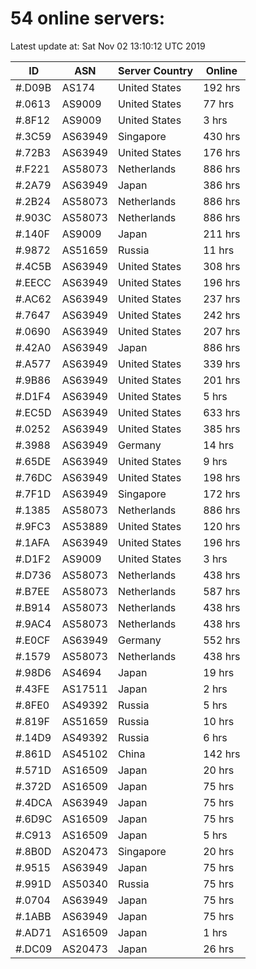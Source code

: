 # 54 online servers:

Latest update at: Sat Nov 02 13:10:12 UTC 2019

| ID | ASN | Server Country | Online |
| -- | --- | -------------- | ------ |
| #.D09B | AS174 | United States | 192 hrs |
| #.0613 | AS9009 | United States | 77 hrs |
| #.8F12 | AS9009 | United States | 3 hrs |
| #.3C59 | AS63949 | Singapore | 430 hrs |
| #.72B3 | AS63949 | United States | 176 hrs |
| #.F221 | AS58073 | Netherlands | 886 hrs |
| #.2A79 | AS63949 | Japan | 386 hrs |
| #.2B24 | AS58073 | Netherlands | 886 hrs |
| #.903C | AS58073 | Netherlands | 886 hrs |
| #.140F | AS9009 | Japan | 211 hrs |
| #.9872 | AS51659 | Russia | 11 hrs |
| #.4C5B | AS63949 | United States | 308 hrs |
| #.EECC | AS63949 | United States | 196 hrs |
| #.AC62 | AS63949 | United States | 237 hrs |
| #.7647 | AS63949 | United States | 242 hrs |
| #.0690 | AS63949 | United States | 207 hrs |
| #.42A0 | AS63949 | Japan | 886 hrs |
| #.A577 | AS63949 | United States | 339 hrs |
| #.9B86 | AS63949 | United States | 201 hrs |
| #.D1F4 | AS63949 | United States | 5 hrs |
| #.EC5D | AS63949 | United States | 633 hrs |
| #.0252 | AS63949 | United States | 385 hrs |
| #.3988 | AS63949 | Germany | 14 hrs |
| #.65DE | AS63949 | United States | 9 hrs |
| #.76DC | AS63949 | United States | 198 hrs |
| #.7F1D | AS63949 | Singapore | 172 hrs |
| #.1385 | AS58073 | Netherlands | 886 hrs |
| #.9FC3 | AS53889 | United States | 120 hrs |
| #.1AFA | AS63949 | United States | 196 hrs |
| #.D1F2 | AS9009 | United States | 3 hrs |
| #.D736 | AS58073 | Netherlands | 438 hrs |
| #.B7EE | AS58073 | Netherlands | 587 hrs |
| #.B914 | AS58073 | Netherlands | 438 hrs |
| #.9AC4 | AS58073 | Netherlands | 438 hrs |
| #.E0CF | AS63949 | Germany | 552 hrs |
| #.1579 | AS58073 | Netherlands | 438 hrs |
| #.98D6 | AS4694 | Japan | 19 hrs |
| #.43FE | AS17511 | Japan | 2 hrs |
| #.8FE0 | AS49392 | Russia | 5 hrs |
| #.819F | AS51659 | Russia | 10 hrs |
| #.14D9 | AS49392 | Russia | 6 hrs |
| #.861D | AS45102 | China | 142 hrs |
| #.571D | AS16509 | Japan | 20 hrs |
| #.372D | AS16509 | Japan | 75 hrs |
| #.4DCA | AS63949 | Japan | 75 hrs |
| #.6D9C | AS16509 | Japan | 75 hrs |
| #.C913 | AS16509 | Japan | 5 hrs |
| #.8B0D | AS20473 | Singapore | 20 hrs |
| #.9515 | AS63949 | Japan | 75 hrs |
| #.991D | AS50340 | Russia | 75 hrs |
| #.0704 | AS63949 | Japan | 75 hrs |
| #.1ABB | AS63949 | Japan | 75 hrs |
| #.AD71 | AS16509 | Japan | 1 hrs |
| #.DC09 | AS20473 | Japan | 26 hrs |

